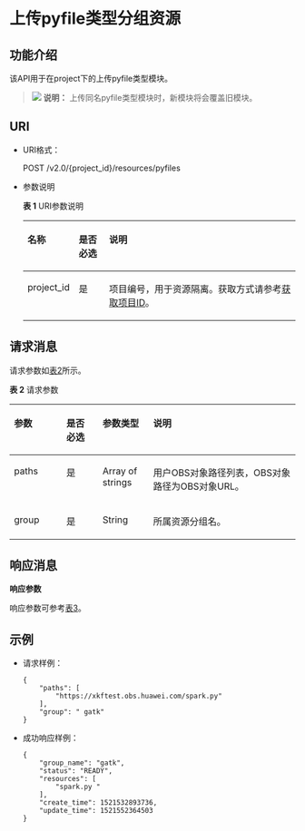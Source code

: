# 上传pyfile类型分组资源<a name="dli_02_0170"></a>

## 功能介绍<a name="zh-cn_topic_0142813186_zh-cn_topic_0103345072_zh-cn_topic_0102902533_s1f0e4fd3d502405199f36f78e68721aa"></a>

该API用于在project下的上传pyfile类型模块。

>![](public_sys-resources/icon-note.gif) **说明：** 
>上传同名pyfile类型模块时，新模块将会覆盖旧模块。

## URI<a name="zh-cn_topic_0142813186_zh-cn_topic_0103345072_zh-cn_topic_0102902533_s9e1b8ec5b57c422a942b19835da7d66e"></a>

-   URI格式：

    POST /v2.0/\{project\_id\}/resources/pyfiles

-   参数说明

    **表 1**  URI参数说明

    <a name="zh-cn_topic_0142813186_zh-cn_topic_0103345072_zh-cn_topic_0102902533_zh-cn_topic_0069077803_table60779388"></a>
    <table><thead align="left"><tr id="zh-cn_topic_0142813186_zh-cn_topic_0103345072_zh-cn_topic_0102902533_zh-cn_topic_0069077803_row61411666"><th class="cellrowborder" valign="top" width="17.16%" id="mcps1.2.4.1.1"><p id="zh-cn_topic_0142813186_zh-cn_topic_0103345072_zh-cn_topic_0102902533_a420a62a594f9410eaea229ffc8037a61"><a name="zh-cn_topic_0142813186_zh-cn_topic_0103345072_zh-cn_topic_0102902533_a420a62a594f9410eaea229ffc8037a61"></a><a name="zh-cn_topic_0142813186_zh-cn_topic_0103345072_zh-cn_topic_0102902533_a420a62a594f9410eaea229ffc8037a61"></a>名称</p>
    </th>
    <th class="cellrowborder" valign="top" width="11.23%" id="mcps1.2.4.1.2"><p id="zh-cn_topic_0142813186_zh-cn_topic_0103345072_zh-cn_topic_0102902533_zh-cn_topic_0069077803_p873025824211"><a name="zh-cn_topic_0142813186_zh-cn_topic_0103345072_zh-cn_topic_0102902533_zh-cn_topic_0069077803_p873025824211"></a><a name="zh-cn_topic_0142813186_zh-cn_topic_0103345072_zh-cn_topic_0102902533_zh-cn_topic_0069077803_p873025824211"></a>是否必选</p>
    </th>
    <th class="cellrowborder" valign="top" width="71.61%" id="mcps1.2.4.1.3"><p id="zh-cn_topic_0142813186_zh-cn_topic_0103345072_zh-cn_topic_0102902533_a692d3cd97b464aed90ba6d841900a4a5"><a name="zh-cn_topic_0142813186_zh-cn_topic_0103345072_zh-cn_topic_0102902533_a692d3cd97b464aed90ba6d841900a4a5"></a><a name="zh-cn_topic_0142813186_zh-cn_topic_0103345072_zh-cn_topic_0102902533_a692d3cd97b464aed90ba6d841900a4a5"></a>说明</p>
    </th>
    </tr>
    </thead>
    <tbody><tr id="zh-cn_topic_0142813186_zh-cn_topic_0103345072_zh-cn_topic_0102902533_zh-cn_topic_0069077803_row48589216"><td class="cellrowborder" valign="top" width="17.16%" headers="mcps1.2.4.1.1 "><p id="zh-cn_topic_0142813186_zh-cn_topic_0103345072_zh-cn_topic_0102902533_zh-cn_topic_0069077803_p43412436"><a name="zh-cn_topic_0142813186_zh-cn_topic_0103345072_zh-cn_topic_0102902533_zh-cn_topic_0069077803_p43412436"></a><a name="zh-cn_topic_0142813186_zh-cn_topic_0103345072_zh-cn_topic_0102902533_zh-cn_topic_0069077803_p43412436"></a>project_id</p>
    </td>
    <td class="cellrowborder" valign="top" width="11.23%" headers="mcps1.2.4.1.2 "><p id="zh-cn_topic_0142813186_zh-cn_topic_0103345072_zh-cn_topic_0102902533_zh-cn_topic_0069077803_p26746391"><a name="zh-cn_topic_0142813186_zh-cn_topic_0103345072_zh-cn_topic_0102902533_zh-cn_topic_0069077803_p26746391"></a><a name="zh-cn_topic_0142813186_zh-cn_topic_0103345072_zh-cn_topic_0102902533_zh-cn_topic_0069077803_p26746391"></a>是</p>
    </td>
    <td class="cellrowborder" valign="top" width="71.61%" headers="mcps1.2.4.1.3 "><p id="p1310472724012"><a name="p1310472724012"></a><a name="p1310472724012"></a>项目编号，用于资源隔离。获取方式请参考<a href="获取项目ID.md">获取项目ID</a>。</p>
    </td>
    </tr>
    </tbody>
    </table>


## 请求消息<a name="zh-cn_topic_0142813186_zh-cn_topic_0103345072_zh-cn_topic_0102902533_section20458182103"></a>

请求参数如[表2](#zh-cn_topic_0142813186_zh-cn_topic_0103345072_zh-cn_topic_0102902533_table179951251504)所示。

**表 2**  请求参数

<a name="zh-cn_topic_0142813186_zh-cn_topic_0103345072_zh-cn_topic_0102902533_table179951251504"></a>
<table><thead align="left"><tr id="zh-cn_topic_0142813186_zh-cn_topic_0103345072_zh-cn_topic_0102902533_row21116408"><th class="cellrowborder" valign="top" width="18.310000000000002%" id="mcps1.2.5.1.1"><p id="zh-cn_topic_0142813186_zh-cn_topic_0103345072_zh-cn_topic_0102902533_p221862014"><a name="zh-cn_topic_0142813186_zh-cn_topic_0103345072_zh-cn_topic_0102902533_p221862014"></a><a name="zh-cn_topic_0142813186_zh-cn_topic_0103345072_zh-cn_topic_0102902533_p221862014"></a>参数</p>
</th>
<th class="cellrowborder" valign="top" width="12.64%" id="mcps1.2.5.1.2"><p id="zh-cn_topic_0142813186_zh-cn_topic_0103345072_zh-cn_topic_0102902533_p173767015"><a name="zh-cn_topic_0142813186_zh-cn_topic_0103345072_zh-cn_topic_0102902533_p173767015"></a><a name="zh-cn_topic_0142813186_zh-cn_topic_0103345072_zh-cn_topic_0102902533_p173767015"></a>是否必选</p>
</th>
<th class="cellrowborder" valign="top" width="17.69%" id="mcps1.2.5.1.3"><p id="zh-cn_topic_0142813186_zh-cn_topic_0103345072_zh-cn_topic_0102902533_p2486705"><a name="zh-cn_topic_0142813186_zh-cn_topic_0103345072_zh-cn_topic_0102902533_p2486705"></a><a name="zh-cn_topic_0142813186_zh-cn_topic_0103345072_zh-cn_topic_0102902533_p2486705"></a>参数类型</p>
</th>
<th class="cellrowborder" valign="top" width="51.35999999999999%" id="mcps1.2.5.1.4"><p id="zh-cn_topic_0142813186_zh-cn_topic_0103345072_zh-cn_topic_0102902533_p4746002"><a name="zh-cn_topic_0142813186_zh-cn_topic_0103345072_zh-cn_topic_0102902533_p4746002"></a><a name="zh-cn_topic_0142813186_zh-cn_topic_0103345072_zh-cn_topic_0102902533_p4746002"></a>说明</p>
</th>
</tr>
</thead>
<tbody><tr id="zh-cn_topic_0142813186_zh-cn_topic_0103345072_zh-cn_topic_0102902533_row1573617015"><td class="cellrowborder" valign="top" width="18.310000000000002%" headers="mcps1.2.5.1.1 "><p id="zh-cn_topic_0142813186_zh-cn_topic_0103345072_p12331150116"><a name="zh-cn_topic_0142813186_zh-cn_topic_0103345072_p12331150116"></a><a name="zh-cn_topic_0142813186_zh-cn_topic_0103345072_p12331150116"></a>paths</p>
</td>
<td class="cellrowborder" valign="top" width="12.64%" headers="mcps1.2.5.1.2 "><p id="zh-cn_topic_0142813186_zh-cn_topic_0103345072_p53321202013"><a name="zh-cn_topic_0142813186_zh-cn_topic_0103345072_p53321202013"></a><a name="zh-cn_topic_0142813186_zh-cn_topic_0103345072_p53321202013"></a>是</p>
</td>
<td class="cellrowborder" valign="top" width="17.69%" headers="mcps1.2.5.1.3 "><p id="zh-cn_topic_0142813186_zh-cn_topic_0103345072_p123324013118"><a name="zh-cn_topic_0142813186_zh-cn_topic_0103345072_p123324013118"></a><a name="zh-cn_topic_0142813186_zh-cn_topic_0103345072_p123324013118"></a>Array of strings</p>
</td>
<td class="cellrowborder" valign="top" width="51.35999999999999%" headers="mcps1.2.5.1.4 "><p id="zh-cn_topic_0142813186_zh-cn_topic_0103345072_p1033215011114"><a name="zh-cn_topic_0142813186_zh-cn_topic_0103345072_p1033215011114"></a><a name="zh-cn_topic_0142813186_zh-cn_topic_0103345072_p1033215011114"></a>用户OBS对象路径列表，OBS对象路径为OBS对象URL。</p>
</td>
</tr>
<tr id="zh-cn_topic_0142813186_row7807841507"><td class="cellrowborder" valign="top" width="18.310000000000002%" headers="mcps1.2.5.1.1 "><p id="zh-cn_topic_0142813186_p21031919165319"><a name="zh-cn_topic_0142813186_p21031919165319"></a><a name="zh-cn_topic_0142813186_p21031919165319"></a>group</p>
</td>
<td class="cellrowborder" valign="top" width="12.64%" headers="mcps1.2.5.1.2 "><p id="zh-cn_topic_0142813186_p610351913531"><a name="zh-cn_topic_0142813186_p610351913531"></a><a name="zh-cn_topic_0142813186_p610351913531"></a>是</p>
</td>
<td class="cellrowborder" valign="top" width="17.69%" headers="mcps1.2.5.1.3 "><p id="zh-cn_topic_0142813186_p9103141910537"><a name="zh-cn_topic_0142813186_p9103141910537"></a><a name="zh-cn_topic_0142813186_p9103141910537"></a>String</p>
</td>
<td class="cellrowborder" valign="top" width="51.35999999999999%" headers="mcps1.2.5.1.4 "><p id="zh-cn_topic_0142813186_p2103319135315"><a name="zh-cn_topic_0142813186_p2103319135315"></a><a name="zh-cn_topic_0142813186_p2103319135315"></a>所属资源分组名。</p>
</td>
</tr>
</tbody>
</table>

## 响应消息<a name="zh-cn_topic_0142813186_zh-cn_topic_0103345072_zh-cn_topic_0102902533_sd1ecb66580054b2ea403be8b2272a2c7"></a>

**响应参数**

响应参数可参考[表3](上传jar类型分组资源.md#zh-cn_topic_0103345069_zh-cn_topic_0102902530_zh-cn_topic_0069077927_table56638444)。

## 示例<a name="zh-cn_topic_0142813186_zh-cn_topic_0103345072_zh-cn_topic_0102902533_section17446171164041"></a>

-   请求样例：

    ```
    {
        "paths": [
            "https://xkftest.obs.huawei.com/spark.py"
        ],
        "group": " gatk"
    }
    ```

-   成功响应样例：

    ```
    {
        "group_name": "gatk",
        "status": "READY",
        "resources": [
            "spark.py "
        ],
        "create_time": 1521532893736,
        "update_time": 1521552364503
    }
    ```


